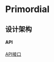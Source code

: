 # Primordial

## 设计架构



#### API

[API接口](https://www.apifox.cn/apidoc/shared-1f61bd34-1153-43ff-8f26-689388d384ba)
